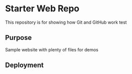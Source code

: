 # Starter Web Repo

This repository is for showing how Git and GitHub work
test
## Purpose

Sample website with plenty of files for demos

## Deployment